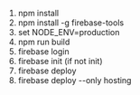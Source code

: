 1. npm install
2. npm install -g firebase-tools
3. set NODE_ENV=production
4. npm run build
4. firebase login
5. firebase init (if not init)
6. firebase deploy
8. firebase deploy --only hosting

